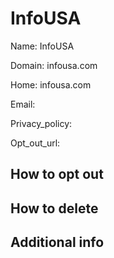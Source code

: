 
# InfoUSA

Name: InfoUSA

Domain: infousa.com

Home: infousa.com

Email: 

Privacy_policy: 

Opt_out_url: 



## How to opt out



## How to delete



## Additional info





